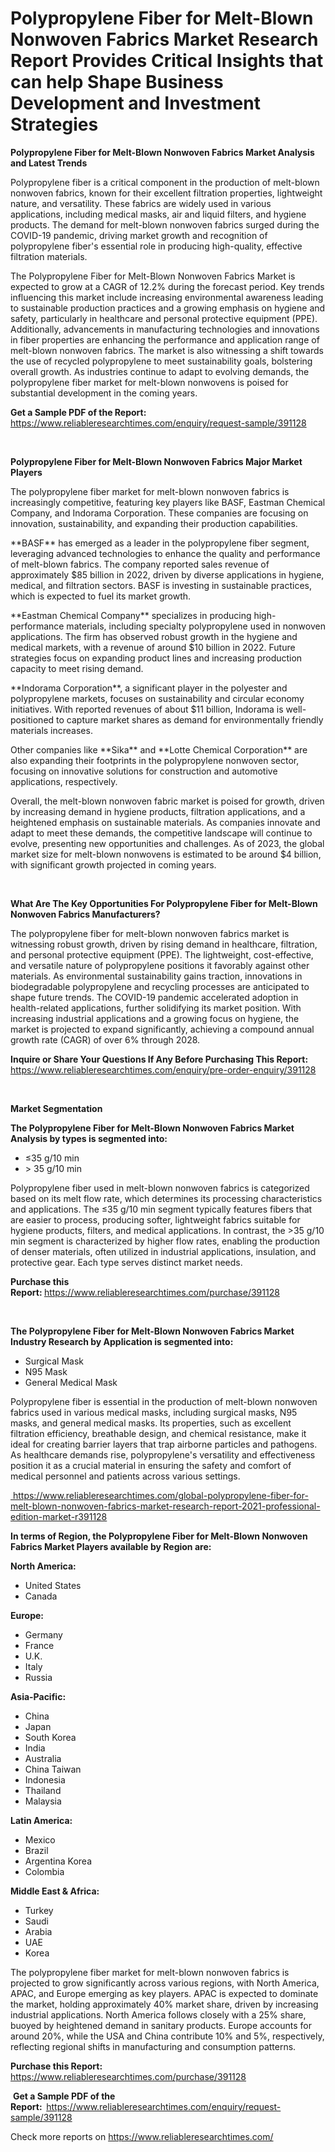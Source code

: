 <p><h1>Polypropylene Fiber for Melt-Blown Nonwoven Fabrics Market Research Report Provides Critical Insights that can help Shape Business Development and Investment Strategies</h1></p><p><strong>Polypropylene Fiber for Melt-Blown Nonwoven Fabrics Market Analysis and Latest Trends</strong></p>
<p><p>Polypropylene fiber is a critical component in the production of melt-blown nonwoven fabrics, known for their excellent filtration properties, lightweight nature, and versatility. These fabrics are widely used in various applications, including medical masks, air and liquid filters, and hygiene products. The demand for melt-blown nonwoven fabrics surged during the COVID-19 pandemic, driving market growth and recognition of polypropylene fiber's essential role in producing high-quality, effective filtration materials.</p><p>The Polypropylene Fiber for Melt-Blown Nonwoven Fabrics Market is expected to grow at a CAGR of 12.2% during the forecast period. Key trends influencing this market include increasing environmental awareness leading to sustainable production practices and a growing emphasis on hygiene and safety, particularly in healthcare and personal protective equipment (PPE). Additionally, advancements in manufacturing technologies and innovations in fiber properties are enhancing the performance and application range of melt-blown nonwoven fabrics. The market is also witnessing a shift towards the use of recycled polypropylene to meet sustainability goals, bolstering overall growth. As industries continue to adapt to evolving demands, the polypropylene fiber market for melt-blown nonwovens is poised for substantial development in the coming years.</p></p>
<p><strong>Get a Sample PDF of the Report:&nbsp;</strong> <a href="https://www.reliableresearchtimes.com/enquiry/request-sample/391128?utm_campaign=1994&utm_medium=2&utm_source=Github&utm_content=ia&utm_term=16012025&utm_id=polypropylene-fiber-for-melt-blown-nonwoven-fabrics">https://www.reliableresearchtimes.com/enquiry/request-sample/391128</a></p>
<p>&nbsp;</p>
<p><strong>Polypropylene Fiber for Melt-Blown Nonwoven Fabrics Major Market Players</strong></p>
<p><p>The polypropylene fiber market for melt-blown nonwoven fabrics is increasingly competitive, featuring key players like BASF, Eastman Chemical Company, and Indorama Corporation. These companies are focusing on innovation, sustainability, and expanding their production capabilities.</p><p>**BASF** has emerged as a leader in the polypropylene fiber segment, leveraging advanced technologies to enhance the quality and performance of melt-blown fabrics. The company reported sales revenue of approximately $85 billion in 2022, driven by diverse applications in hygiene, medical, and filtration sectors. BASF is investing in sustainable practices, which is expected to fuel its market growth.</p><p>**Eastman Chemical Company** specializes in producing high-performance materials, including specialty polypropylene used in nonwoven applications. The firm has observed robust growth in the hygiene and medical markets, with a revenue of around $10 billion in 2022. Future strategies focus on expanding product lines and increasing production capacity to meet rising demand.</p><p>**Indorama Corporation**, a significant player in the polyester and polypropylene markets, focuses on sustainability and circular economy initiatives. With reported revenues of about $11 billion, Indorama is well-positioned to capture market shares as demand for environmentally friendly materials increases.</p><p>Other companies like **Sika** and **Lotte Chemical Corporation** are also expanding their footprints in the polypropylene nonwoven sector, focusing on innovative solutions for construction and automotive applications, respectively. </p><p>Overall, the melt-blown nonwoven fabric market is poised for growth, driven by increasing demand in hygiene products, filtration applications, and a heightened emphasis on sustainable materials. As companies innovate and adapt to meet these demands, the competitive landscape will continue to evolve, presenting new opportunities and challenges. As of 2023, the global market size for melt-blown nonwovens is estimated to be around $4 billion, with significant growth projected in coming years.</p></p>
<p>&nbsp;</p>
<p><strong>What Are The Key Opportunities For Polypropylene Fiber for Melt-Blown Nonwoven Fabrics Manufacturers?</strong></p>
<p><p>The polypropylene fiber for melt-blown nonwoven fabrics market is witnessing robust growth, driven by rising demand in healthcare, filtration, and personal protective equipment (PPE). The lightweight, cost-effective, and versatile nature of polypropylene positions it favorably against other materials. As environmental sustainability gains traction, innovations in biodegradable polypropylene and recycling processes are anticipated to shape future trends. The COVID-19 pandemic accelerated adoption in health-related applications, further solidifying its market position. With increasing industrial applications and a growing focus on hygiene, the market is projected to expand significantly, achieving a compound annual growth rate (CAGR) of over 6% through 2028.</p></p>
<p><strong>Inquire or Share Your Questions If Any Before Purchasing This Report:</strong> <a href="https://www.reliableresearchtimes.com/enquiry/pre-order-enquiry/391128?utm_campaign=1994&utm_medium=2&utm_source=Github&utm_content=ia&utm_term=16012025&utm_id=polypropylene-fiber-for-melt-blown-nonwoven-fabrics">https://www.reliableresearchtimes.com/enquiry/pre-order-enquiry/391128</a></p>
<p>&nbsp;</p>
<p><strong>Market Segmentation</strong></p>
<p><strong>The Polypropylene Fiber for Melt-Blown Nonwoven Fabrics Market Analysis by types is segmented into:</strong></p>
<p><ul><li>≤35 g/10 min</li><li>> 35 g/10 min</li></ul></p>
<p><p>Polypropylene fiber used in melt-blown nonwoven fabrics is categorized based on its melt flow rate, which determines its processing characteristics and applications. The ≤35 g/10 min segment typically features fibers that are easier to process, producing softer, lightweight fabrics suitable for hygiene products, filters, and medical applications. In contrast, the >35 g/10 min segment is characterized by higher flow rates, enabling the production of denser materials, often utilized in industrial applications, insulation, and protective gear. Each type serves distinct market needs.</p></p>
<p><strong>Purchase this Report:&nbsp;</strong><a href="https://www.reliableresearchtimes.com/purchase/391128?utm_campaign=1994&utm_medium=2&utm_source=Github&utm_content=ia&utm_term=16012025&utm_id=polypropylene-fiber-for-melt-blown-nonwoven-fabrics">https://www.reliableresearchtimes.com/purchase/391128</a></p>
<p>&nbsp;</p>
<p><strong>The Polypropylene Fiber for Melt-Blown Nonwoven Fabrics Market Industry Research by Application is segmented into:</strong></p>
<p><ul><li>Surgical Mask</li><li>N95 Mask</li><li>General Medical Mask</li></ul></p>
<p><p>Polypropylene fiber is essential in the production of melt-blown nonwoven fabrics used in various medical masks, including surgical masks, N95 masks, and general medical masks. Its properties, such as excellent filtration efficiency, breathable design, and chemical resistance, make it ideal for creating barrier layers that trap airborne particles and pathogens. As healthcare demands rise, polypropylene's versatility and effectiveness position it as a crucial material in ensuring the safety and comfort of medical personnel and patients across various settings.</p></p>
<p><a href="https://www.reliableresearchtimes.com/global-polypropylene-fiber-for-melt-blown-nonwoven-fabrics-market-research-report-2021-professional-edition-market-r391128?utm_campaign=1994&utm_medium=2&utm_source=Github&utm_content=ia&utm_term=16012025&utm_id=polypropylene-fiber-for-melt-blown-nonwoven-fabrics">&nbsp;https://www.reliableresearchtimes.com/global-polypropylene-fiber-for-melt-blown-nonwoven-fabrics-market-research-report-2021-professional-edition-market-r391128</a></p>
<p><strong>In terms of Region, the Polypropylene Fiber for Melt-Blown Nonwoven Fabrics Market Players available by Region are:</strong></p>
<p>
    <p> <strong> North America: </strong>
        <ul>
            <li>United States</li>
            <li>Canada</li>
        </ul>
        </p> 
    <p> <strong> Europe: </strong>
        <ul>
            <li>Germany</li>
            <li>France</li>
            <li>U.K.</li>
            <li>Italy</li>
            <li>Russia</li>
        </ul>
        </p> 
    <p> <strong> Asia-Pacific: </strong>
        <ul>
            <li>China</li>
            <li>Japan</li>
            <li>South Korea</li>
            <li>India</li>
            <li>Australia</li>
            <li>China Taiwan</li>
            <li>Indonesia</li>
            <li>Thailand</li>
            <li>Malaysia</li>
        </ul>
        </p> 
    <p> <strong> Latin America: </strong>
        <ul>
            <li>Mexico</li>
            <li>Brazil</li>
            <li>Argentina Korea</li>
            <li>Colombia</li>
        </ul>
        </p> 
    <p> <strong> Middle East & Africa: </strong>
        <ul>
            <li>Turkey</li>
            <li>Saudi</li>
            <li>Arabia</li>
            <li>UAE</li>
            <li>Korea</li>
        </ul>
    </p>
    </p>
<p><p>The polypropylene fiber market for melt-blown nonwoven fabrics is projected to grow significantly across various regions, with North America, APAC, and Europe emerging as key players. APAC is expected to dominate the market, holding approximately 40% market share, driven by increasing industrial applications. North America follows closely with a 25% share, buoyed by heightened demand in sanitary products. Europe accounts for around 20%, while the USA and China contribute 10% and 5%, respectively, reflecting regional shifts in manufacturing and consumption patterns.</p></p>
<p><strong>Purchase this Report: </strong><a href="https://www.reliableresearchtimes.com/purchase/391128?utm_campaign=1994&utm_medium=2&utm_source=Github&utm_content=ia&utm_term=16012025&utm_id=polypropylene-fiber-for-melt-blown-nonwoven-fabrics">https://www.reliableresearchtimes.com/purchase/391128</a></p>
<p>&nbsp;<strong>Get a Sample PDF of the Report:&nbsp;&nbsp;</strong><a href="https://www.reliableresearchtimes.com/enquiry/request-sample/391128?utm_campaign=1994&utm_medium=2&utm_source=Github&utm_content=ia&utm_term=16012025&utm_id=polypropylene-fiber-for-melt-blown-nonwoven-fabrics">https://www.reliableresearchtimes.com/enquiry/request-sample/391128</a></p>
<p><strong></strong></p>
<p>Check more reports on <a href="https://www.reliableresearchtimes.com/?utm_campaign=1994&utm_medium=2&utm_source=Github&utm_content=ia&utm_term=16012025&utm_id=polypropylene-fiber-for-melt-blown-nonwoven-fabrics">https://www.reliableresearchtimes.com/</a></p>
